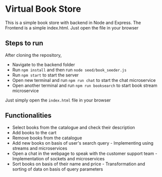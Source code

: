 # Virtual Book Store

This is a simple book store with backend in Node and Express. The Frontend is a simple index.html. Just open the file in your browser

## Steps to run

After cloning the repository, 

 - Navigate to the backend folder
 - Run `npm install` and then run `node seed/book_seeder.js`
 - Run `npm start` to start the server
 - Open new terminal and run `npm run chat` to start the chat microservice
 - Open another terminal and run `npm run booksearch` to start book stream microservice 

Just simply open the `index.html` file in your browser

## Functionalities
 - Select books from the catalogue and check their description
 - Add books to the cart
 - Remove books from the catalogue
 - Add new books on basis of user's search query - Implementing using streams and microservices
 - Open a chat in the webpage to speak with the customer support team - Implementation of sockets and microservices
 - Sort books on basis of their name and price - Transformation and sorting of data on basis of query parameters